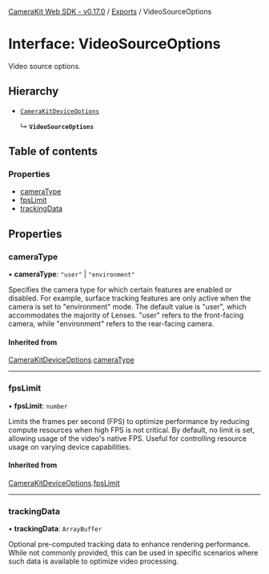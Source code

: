 [CameraKit Web SDK - v0.17.0](../README.md) / [Exports](../modules.md) / VideoSourceOptions

# Interface: VideoSourceOptions

Video source options.

## Hierarchy

- [`CameraKitDeviceOptions`](CameraKitDeviceOptions.md)

  ↳ **`VideoSourceOptions`**

## Table of contents

### Properties

- [cameraType](VideoSourceOptions.md#cameratype)
- [fpsLimit](VideoSourceOptions.md#fpslimit)
- [trackingData](VideoSourceOptions.md#trackingdata)

## Properties

### cameraType

• **cameraType**: ``"user"`` \| ``"environment"``

Specifies the camera type for which certain features are enabled or disabled.
For example, surface tracking features are only active when the camera is set to "environment" mode.
The default value is "user", which accommodates the majority of Lenses.
"user" refers to the front-facing camera, while "environment" refers to the rear-facing camera.

#### Inherited from

[CameraKitDeviceOptions](CameraKitDeviceOptions.md).[cameraType](CameraKitDeviceOptions.md#cameratype)

___

### fpsLimit

• **fpsLimit**: `number`

Limits the frames per second (FPS) to optimize performance by reducing compute resources
when high FPS is not critical. By default, no limit is set, allowing usage of the video's native FPS.
Useful for controlling resource usage on varying device capabilities.

#### Inherited from

[CameraKitDeviceOptions](CameraKitDeviceOptions.md).[fpsLimit](CameraKitDeviceOptions.md#fpslimit)

___

### trackingData

• **trackingData**: `ArrayBuffer`

Optional pre-computed tracking data to enhance rendering performance.
While not commonly provided, this can be used in specific scenarios
where such data is available to optimize video processing.
